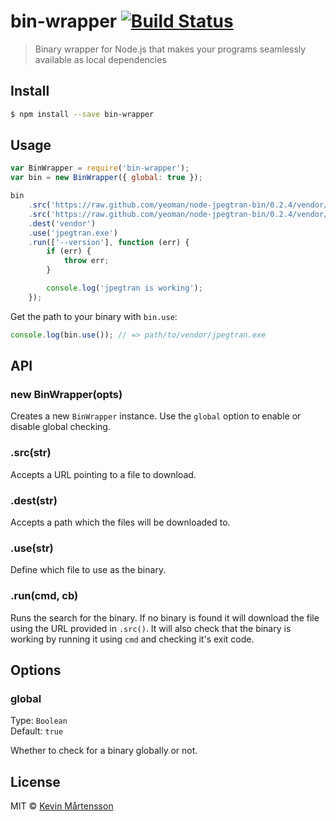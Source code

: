 # bin-wrapper [![Build Status](https://travis-ci.org/kevva/bin-wrapper.svg?branch=master)](https://travis-ci.org/kevva/bin-wrapper)

> Binary wrapper for Node.js that makes your programs seamlessly available as local dependencies

## Install

```bash
$ npm install --save bin-wrapper
```

## Usage

```js
var BinWrapper = require('bin-wrapper');
var bin = new BinWrapper({ global: true });

bin
    .src('https://raw.github.com/yeoman/node-jpegtran-bin/0.2.4/vendor/win/x64/jpegtran.exe', 'win32', 'x64')
    .src('https://raw.github.com/yeoman/node-jpegtran-bin/0.2.4/vendor/win/x64/libjpeg-62.dll', 'win32', 'x64')
    .dest('vendor')
    .use('jpegtran.exe')
    .run(['--version'], function (err) {
        if (err) {
            throw err;
        }

        console.log('jpegtran is working');
    });
```

Get the path to your binary with `bin.use`:

```js
console.log(bin.use()); // => path/to/vendor/jpegtran.exe
```

## API

### new BinWrapper(opts)

Creates a new `BinWrapper` instance. Use the `global` option to enable or disable global checking.

### .src(str)

Accepts a URL pointing to a file to download.

### .dest(str)

Accepts a path which the files will be downloaded to.

### .use(str)

Define which file to use as the binary.

### .run(cmd, cb)

Runs the search for the binary. If no binary is found it will download the file using the URL
provided in `.src()`. It will also check that the binary is working by running it using `cmd`
and checking it's exit code.

## Options

### global

Type: `Boolean`  
Default: `true`

Whether to check for a binary globally or not.

## License

MIT © [Kevin Mårtensson](http://kevinmartensson.com)
